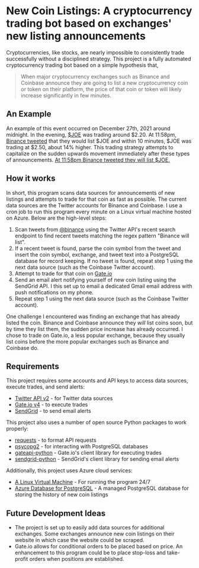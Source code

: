# New Coin Listings: A cryptocurrency trading bot based on exchanges' new listing announcements

Cryptocurrencies, like stocks, are nearly impossible to consistently trade successfully without a disciplined strategy. This project is a fully automated cryptocurrency trading bot based on a simple hypothesis that,

>When major cryptocurrency exchanges such as Binance and Coinbase announce they are going to list a new cryptocurrency coin or token on their platform, the price of that coin or token will likely increase significantly in few minutes.

## An Example
An example of this event occurred on December 27th, 2021 around midnight. In the evening, [$JOE](https://coinmarketcap.com/currencies/joe/) was trading around $2.20. At 11:58pm, [Binance tweeted](https://twitter.com/binance/status/1475692661822705666) that they would list $JOE and within 10 minutes, $JOE was trading at $2.50, about 14% higher. This trading strategy attempts to capitalize on the sudden upwards movement immediately after these types of announcements.
[At 11:58pm Binance tweeted they will list $JOE.](https://github.com/raytighe/new_coin_listings/blob/main/img/binance_will_list_joe.PNG)

## How it works
In short, this program scans data sources for announcements of new listings and attempts to trade for that coin as fast as possible. The current data sources are the Twitter accounts for Binance and Coinbase. I use a cron job to run this program every minute on a Linux virtual machine hosted on Azure. Below are the high-level steps:

1. Scan tweets from [@binance](https://twitter.com/binance) using the Twitter API's recent search endpoint to find recent tweets matching the regex pattern "Binance will list".
2. If a recent tweet is found, parse the coin symbol from the tweet and insert the coin symbol, exchange, and tweet text into a PostgreSQL database for record keeping. If no tweet is found, repeat step 1 using the next data source (such as the Coinbase Twitter account).
3. Attempt to trade for that coin on  [Gate.io](https://gate.io)
4. Send an email alert notifying yourself of new coin listing using the SendGrid API. I this set up to email a dedicated Gmail email address with push notifications on my phone.
5. Repeat step 1 using the next data source (such as the Coinbase Twitter account).

One challenge I encountered was finding an exchange that has already listed the coin. Binance and Coinbase announce they _will_ list coins soon, but by time they list them, the sudden price increase has already occurred. I chose to trade on Gate.io, a less popular exchange, because they usually list coins before the more popular exchanges such as Binance and Coinbase do. 

## Requirements
This project requires some accounts and API keys to access data sources, execute trades, and send alerts:

- [Twitter API v2](https://developer.twitter.com/en/docs/twitter-api) - for Twitter data sources
- [Gate.io v4](https://www.gate.io/api2) - to execute trades
- [SendGrid](https://docs.sendgrid.com/for-developers/sending-email/api-getting-started) - to send email alerts

This project also uses a number of open source Python packages to work properly:

- [requests](https://docs.python-requests.org/en/latest/) - to format API requests
- [psycopg2](https://pypi.org/project/psycopg2/) - for interacting with PostgreSQL databases
- [gateapi-python](https://github.com/gateio/gateapi-python) - Gate.io's client library for executing trades
- [sendgrid-python](https://github.com/sendgrid/sendgrid-python) - SendGrid's client library for sending email alerts

Additionally, this project uses Azure cloud services:
- [A Linux Virtual Machine](https://azure.microsoft.com/en-us/services/virtual-machines/linux/) - For running the program 24/7
- [Azure Database for PostgreSQL](https://azure.microsoft.com/en-us/services/postgresql/) - A managed PostgreSQL database for storing the history of new coin listings

## Future Development Ideas
- The project is set up to easily add data sources for additional exchanges. Some exchanges announce new coin listings on their website in which case the website could be scraped.
- Gate.io allows for conditional orders to be placed based on price. An enhancement to this program could be to place stop-loss and take-profit orders when positions are established.











